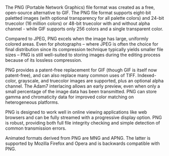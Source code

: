 The PNG (Portable Network Graphics) file format was created as a free, open-source alternative to GIF. The PNG file format supports eight-bit paletted images (with optional transparency for all palette colors) and 24-bit truecolor (16 million colors) or 48-bit truecolor with and without alpha channel - while GIF supports only 256 colors and a single transparent color.

Compared to JPEG, PNG excels when the image has large, uniformly colored areas. Even for photographs – where JPEG is often the choice for final distribution since its compression technique typically yields smaller file sizes – PNG is still well-suited to storing images during the editing process because of its lossless compression.

PNG provides a patent-free replacement for GIF (though GIF is itself now patent-free), and can also replace many common uses of TIFF. Indexed-color, grayscale, and truecolor images are supported, plus an optional alpha channel. The Adam7 interlacing allows an early preview, even when only a small percentage of the image data has been transmitted. PNG can store gamma and chromaticity data for improved color matching on heterogeneous platforms.

PNG is designed to work well in online viewing applications like web browsers and can be fully streamed with a progressive display option. PNG is robust, providing both full file integrity checking and simple detection of common transmission errors.

Animated formats derived from PNG are MNG and APNG. The latter is supported by Mozilla Firefox and Opera and is backwards compatible with PNG.